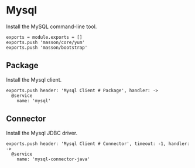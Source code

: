 
# Mysql

Install the MySQL command-line tool.

    exports = module.exports = []
    exports.push 'masson/core/yum'
    exports.push 'masson/bootstrap'

## Package

Install the Mysql client.

    exports.push header: 'Mysql Client # Package', handler: ->
      @service
        name: 'mysql'

## Connector

Install the Mysql JDBC driver.

    exports.push header: 'Mysql Client # Connector', timeout: -1, handler: ->
      @service
        name: 'mysql-connector-java'

